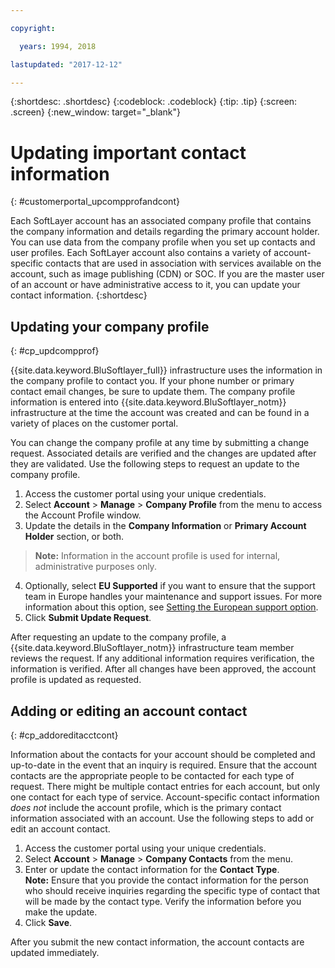 ```yaml
---

copyright:

  years: 1994, 2018

lastupdated: "2017-12-12"

---
```


{:shortdesc: .shortdesc}
{:codeblock: .codeblock}
{:tip: .tip}
{:screen: .screen}
{:new_window: target="_blank"}


# Updating important contact information
{: #customerportal_upcompprofandcont}

Each SoftLayer account has an associated company profile that contains the company information and details regarding the primary account holder. You can use data from the company profile when you set up contacts and user profiles. Each SoftLayer account also contains a variety of account-specific contacts that are used in association with services available on the account, such as image publishing (CDN) or SOC. If you are the master user of an account or have administrative access to it, you can update your contact information.
{:shortdesc}

## Updating your company profile
{: #cp_updcompprof}

{{site.data.keyword.BluSoftlayer_full}} infrastructure uses the information in the company profile to contact you. If your phone number or primary contact email changes, be sure to update them. The company profile information is entered into {{site.data.keyword.BluSoftlayer_notm}} infrastructure at the time the account was created and can be found in a variety of places on the customer portal.

You can change the company profile at any time by submitting a change request. Associated details are verified and the changes are updated after they are validated. Use the following steps to request an update to the company profile.

1. Access the customer portal using your unique credentials.
2. Select **Account** > **Manage** > **Company Profile** from the menu to access the Account Profile window.
3. Update the details in the **Company Information** or **Primary Account Holder** section, or both.
> **Note:** Information in the account profile is used for internal, administrative purposes only.
4. Optionally, select **EU Supported** if you want to ensure that the support team in Europe handles your maintenance and support issues. For more information about this option, see [Setting the European support option](/docs/customer-portal/cpmanuserprof.html#cp_seteusupported).
5. Click **Submit Update Request**.

After requesting an update to the company profile, a {{site.data.keyword.BluSoftlayer_notm}} infrastructure team member reviews the request. If any additional information requires verification, the information is verified. After all changes have been approved, the account profile is updated as requested.

## Adding or editing an account contact
{: #cp_addoreditacctcont}

Information about the contacts for your account should be completed and up-to-date in the event that an inquiry is required. Ensure that the account contacts are the appropriate people to be contacted for each type of request. There might be multiple contact entries for each account, but only one contact for each type of service. Account-specific contact information *does not* include the account profile, which is the primary contact information associated with an account. Use the following steps to add or edit an account contact.

1. Access the customer portal using your unique credentials.
2. Select **Account** > **Manage** > **Company Contacts** from the menu.
3. Enter or update the contact information for the **Contact Type**.<br/>**Note:** Ensure that you provide the contact information for the person who should receive inquiries regarding the specific type of contact that will be made by the contact type. Verify the information before you make the update.
4. Click **Save**.

After you submit the new contact information, the account contacts are updated immediately.
